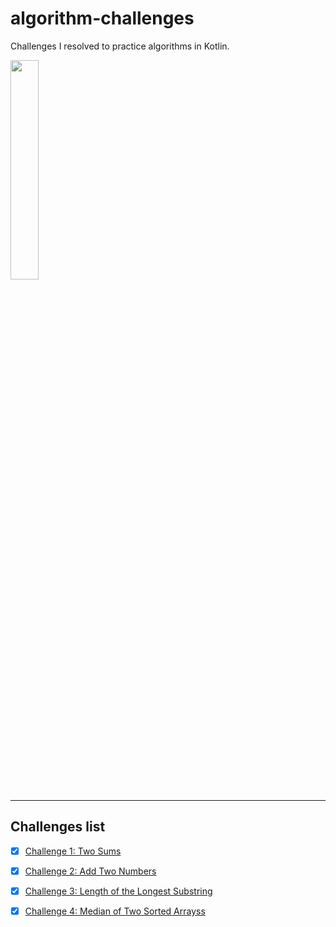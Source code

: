 # algorithm-challenges
Challenges I resolved to practice algorithms in Kotlin. 

<div id="header" align="left">
  <img src="https://media.giphy.com/media/v9yQthKTSIPwzQU020/giphy.gif" width="30%" height="auto"/>
</div>

---



## Challenges list

- [x] [Challenge 1: Two Sums](1-two-sums/)
- [x] [Challenge 2: Add Two Numbers](2-add-two-numbers/)
- [x] [Challenge 3: Length of the Longest Substring](3-length-of-longest-substring/)
- [x] [Challenge 4: Median of Two Sorted Arrayss](4-median-sorted-arrays/)

